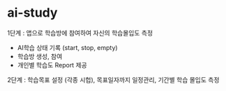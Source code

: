# ai-study


1단계 : 앱으로 학습방에 참여하여 자신의 학습몰입도 측정

- AI학습 상태 기록 (start, stop, empty)
- 학습방 생성, 참여
- 개인별 학습도 Report 제공

2단계 : 학습목표 설정 (각종 시헙), 목표일자까지 일정관리, 기간별 학습 몰입도 측정


